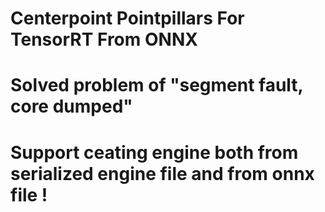 # Centerpoint Pointpillars For TensorRT From ONNX

# Solved problem of "segment fault, core dumped"
# Support ceating engine both from serialized engine file and from onnx file !  



